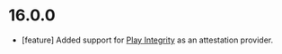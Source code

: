 # 16.0.0
* [feature] Added support for
  [Play Integrity](https://developer.android.com/google/play/integrity) as an
  attestation provider.

